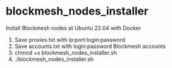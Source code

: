 # blockmesh_nodes_installer
Install Blockmesh nodes at Ubuntu 22.04 with Docker

1. Save proxies.txt with ip:port:login:password
2. Save accounts.txt with login:password Blockmesh accounts
3. chmod +x blockmesh_nodes_installer.sh
4. ./blockmesh_nodes_installer.sh


